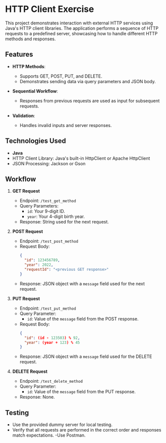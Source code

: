 # HTTP Client Exercise

This project demonstrates interaction with external HTTP services using Java's HTTP client libraries. The application performs a sequence of HTTP requests to a predefined server, showcasing how to handle different HTTP methods and responses.

## Features

- **HTTP Methods**:
  - Supports GET, POST, PUT, and DELETE.
  - Demonstrates sending data via query parameters and JSON body.

- **Sequential Workflow**:
  - Responses from previous requests are used as input for subsequent requests.

- **Validation**:
  - Handles invalid inputs and server responses.

## Technologies Used

- **Java**
- HTTP Client Library: Java's built-in HttpClient or Apache HttpClient
- JSON Processing: Jackson or Gson

## Workflow

1. **GET Request**
   - Endpoint: `/test_get_method`
   - Query Parameters:
     - `id`: Your 9-digit ID.
     - `year`: Your 4-digit birth year.
   - Response: String used for the next request.

2. **POST Request**
   - Endpoint: `/test_post_method`
   - Request Body:
     ```json
     {
       "id": 123456789,
       "year": 2022,
       "requestId": "<previous GET response>"
     }
     ```
   - Response: JSON object with a `message` field used for the next request.

3. **PUT Request**
   - Endpoint: `/test_put_method`
   - Query Parameter:
     - `id`: Value of the `message` field from the POST response.
   - Request Body:
     ```json
     {
       "id": (id - 123503) % 92,
       "year": (year + 123) % 45
     }
     ```
   - Response: JSON object with a `message` field used for the DELETE request.

4. **DELETE Request**
   - Endpoint: `/test_delete_method`
   - Query Parameter:
     - `id`: Value of the `message` field from the PUT response.
   - Response: None.

## Testing
- Use the provided dummy server for local testing.
- Verify that all requests are performed in the correct order and responses match expectations.
-Use Postman.

